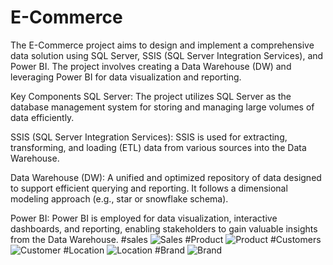 # E-Commerce
The E-Commerce project aims to design and implement a comprehensive data solution using SQL Server, SSIS (SQL Server Integration Services), and Power BI. The project involves creating a Data Warehouse (DW) and leveraging Power BI for data visualization and reporting.

Key Components
SQL Server: The project utilizes SQL Server as the database management system for storing and managing large volumes of data efficiently.

SSIS (SQL Server Integration Services): SSIS is used for extracting, transforming, and loading (ETL) data from various sources into the Data Warehouse.

Data Warehouse (DW): A unified and optimized repository of data designed to support efficient querying and reporting. It follows a dimensional modeling approach (e.g., star or snowflake schema).

Power BI: Power BI is employed for data visualization, interactive dashboards, and reporting, enabling stakeholders to gain valuable insights from the Data Warehouse.
#sales
![Sales](https://github.com/MAHMOUDMAMDOH8/E-Commerce/assets/111503676/5cab172d-c854-4d6e-9e51-146d847e6dc4)
#Product
![Product](https://github.com/MAHMOUDMAMDOH8/E-Commerce/assets/111503676/e106b9a2-9d19-4c68-a487-f19abe8a1315)
#Customers
![Customer](https://github.com/MAHMOUDMAMDOH8/E-Commerce/assets/111503676/d8907b2e-655d-421d-9991-303d6e06b3d7)
#Location 
![Location](https://github.com/MAHMOUDMAMDOH8/E-Commerce/assets/111503676/a4e0f08d-e7ac-402c-9f37-9cbc5b325576)
#Brand
![Brand](https://github.com/MAHMOUDMAMDOH8/E-Commerce/assets/111503676/216234dc-5c3b-443f-93fa-f2396c48256d)

